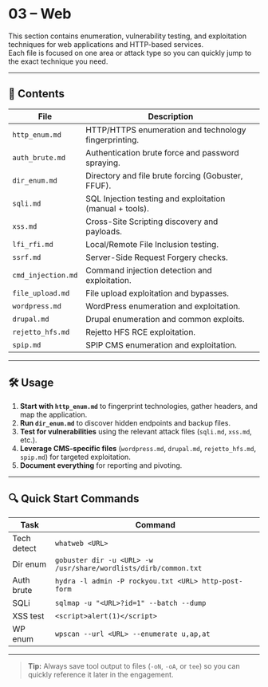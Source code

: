 # 03 – Web

This section contains enumeration, vulnerability testing, and exploitation techniques for web applications and HTTP-based services.  
Each file is focused on one area or attack type so you can quickly jump to the exact technique you need.

---

## 📌 Contents

| File                | Description |
|---------------------|-------------|
| `http_enum.md`      | HTTP/HTTPS enumeration and technology fingerprinting. |
| `auth_brute.md`     | Authentication brute force and password spraying. |
| `dir_enum.md`       | Directory and file brute forcing (Gobuster, FFUF). |
| `sqli.md`           | SQL Injection testing and exploitation (manual + tools). |
| `xss.md`            | Cross-Site Scripting discovery and payloads. |
| `lfi_rfi.md`        | Local/Remote File Inclusion testing. |
| `ssrf.md`           | Server-Side Request Forgery checks. |
| `cmd_injection.md`  | Command injection detection and exploitation. |
| `file_upload.md`    | File upload exploitation and bypasses. |
| `wordpress.md`      | WordPress enumeration and exploitation. |
| `drupal.md`         | Drupal enumeration and common exploits. |
| `rejetto_hfs.md`    | Rejetto HFS RCE exploitation. |
| `spip.md`           | SPIP CMS enumeration and exploitation. |

---

## 🛠 Usage

1. **Start with `http_enum.md`** to fingerprint technologies, gather headers, and map the application.
2. **Run `dir_enum.md`** to discover hidden endpoints and backup files.
3. **Test for vulnerabilities** using the relevant attack files (`sqli.md`, `xss.md`, etc.).
4. **Leverage CMS-specific files** (`wordpress.md`, `drupal.md`, `rejetto_hfs.md`, `spip.md`) for targeted exploitation.
5. **Document everything** for reporting and pivoting.

---

## 🔍 Quick Start Commands

| Task         | Command |
|--------------|---------|
| Tech detect  | `whatweb <URL>` |
| Dir enum     | `gobuster dir -u <URL> -w /usr/share/wordlists/dirb/common.txt` |
| Auth brute   | `hydra -l admin -P rockyou.txt <URL> http-post-form` |
| SQLi         | `sqlmap -u "<URL>?id=1" --batch --dump` |
| XSS test     | `<script>alert(1)</script>` |
| WP enum      | `wpscan --url <URL> --enumerate u,ap,at` |

---

> **Tip:** Always save tool output to files (`-oN`, `-oA`, or `tee`) so you can quickly reference it later in the engagement.
